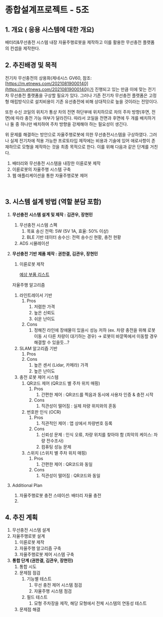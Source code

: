 # 종합설계프로젝트 - 5조

## 1. 개요 ( 응용 시스템에 대한 개요)

 배터리&무선충전 시스템 내장 자율주행로봇을 제작하고 이를 활용한 무선충전 플랫폼의 컨셉을 제작한다.
<br>

## 2. 추진배경 및 목적

 전기차 무선충전의 상용화(제네시스 GV60, 참조: [https://m.etnews.com/20210819000140](https://m.etnews.com/20210819000140))가 진행되고 있는 만큼 이에 맞는 전기차 무선충전 플랫폼을 구상할 필요가 있다. 그러나 기존 전기차 무선충전 플랫폼은 고정형 매립방식으로 설치비용이 기존 유선충전에 비해 상대적으로 높을 것이라는 전망이다. 

또한 수신 코일의 위치가 통상 차의 전면 하단부에 위치하므로 차의 주차 방향(후면, 전면)에 따라 충전 가능 여부가 달라진다. 따라서 코일을 전면과 후면에 두 개를 배치하거나 둘 중 하나만 배치하여 주차 방향을 강제해야 하는 필요성이 생긴다.

 위 문제를 해결하는 방안으로 자율주행로봇에 의한 무선충전시스템을 구상하였다. 그러나 실제 전기차에 적용 가능한 프로토타입 제작에는 비용과 기술에 있어 애로사항이 존재하므로 모형을 제작하는 것을 최종 목적으로 한다. 이를 위해 다음과 같은 단계를 거친다.

1. 배터리와 무선충전 시스템을 내장한 이륜로봇 제작 
2. 이륜로봇의 자율주행 시스템 구축
3. 웹 애플리케이션을 통한 자율주행로봇 제어

<br>

## 3. 시스템 설계 방법 (역할 분담 포함)

1. **무선충전 시스템 설계 및 제작 : 김관우, 장현민**
    1. 무선충전 시스템 스펙
        1. 목표 송신 전력: 5W (5V 1A, 효율: 50% 이상)
        2. BLE 기반 데이터 송수신: 전력 송수신 현황, 충전 현황
    2. ADS 시뮬레이션
2. **무선충전 기반 제품 제작 : 권한결, 김관우, 장현민**
    1. 이륜로봇 제작
        
        [예상 부품 리스트](https://www.notion.so/13f58e45bb634092a9cbe45426e7f4e4)
        
    
    자율주행 알고리즘
    
    1. 라인트레이서 기반
        1. Pros
            1. 저렴한 가격
            2. 높은 신뢰도
            3. 쉬운 난이도
        2. Cons
            1. 정해진 라인에 장애물이 있을시 성능 저하 (ex. 차량 충전을 위해 로봇 이동 시 다른 차량이 대기하는 경우) → 로봇이 바깥쪽에서 이동할 경우 해결할 수 있을듯...?
    2. SLAM 알고리즘 기반
        1. Pros
        2. Cons
            1. 높은 센서 (Lidar, 카메라) 가격
            2. 높은 난이도
    1. 충전 로봇 제어 시스템
        1. QR코드 제어 (QR코드 별 주차 위치 매핑)
            1. Pros
                1. 간편한 제어 : QR코드를 찍음과 동시에 사용자 인증 & 충전 시작
            2. Cons
                1. 직관성이 떨어짐 : 실제 차량 위치와의 혼동
        2. 번호판 인식 (OCR)
            1. Pros
                1. 직관적인 제어 : 앱 상에서 차량번호 등록
            2. Cons
                1. 신뢰성 문제 : 인식 오류, 차량 위치를 찾아야 함 (최악의 케이스: 차량 전수조사)
                2. 컴퓨팅 성능 문제
        3. 스위치 (스위치 별 주차 위치 매핑)
            1. Pros
                1. 간편한 제어 : QR코드와 동일
            2. Cons
                1. 직관성이 떨어짐 : QR코드와 동일
3. Additional Plan 
    1. 자율주행로봇 충전 스테이션: 배터리 자율 충전
    2. 

## 4. 추진 계획

1. 무선충전 시스템 설계
2. 자율주행로봇 설계
    1. 이륜로봇 제작
    2. 자율주행 알고리즘 구축
    3. 자율주행로봇 제어 시스템 구축
3. **통합 단계 (권한결, 김관우, 장현민)**
    1. 통합 시도
    2. 문제점 점검
        1. 기능별 테스트
            1. 무선 충전 제어 시스템 점검
            2. 자율주행 시스템 점검
        2. 필드 테스트
            1. 모형 주차장을 제작, 해당 모형에서 전체 시스템의 연동성 테스트
    3. 문제점 해결
